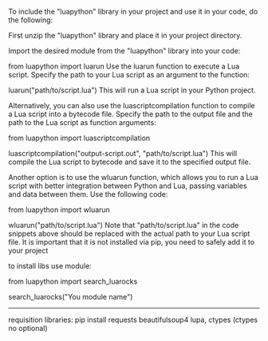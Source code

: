 To include the "luapython" library in your project and use it in your code, do the following:

First unzip the "luapython" library and place it in your project directory.

Import the desired module from the "luapython" library into your code:

from luapython import luarun Use the luarun function to execute a Lua script. Specify the path to your Lua script as an argument to the function:

luarun("path/to/script.lua") This will run a Lua script in your Python project.

Alternatively, you can also use the luascriptcompilation function to compile a Lua script into a bytecode file. Specify the path to the output file and the path to the Lua script as function arguments:

from luapython import luascriptcompilation

luascriptcompilation("output-script.out", "path/to/script.lua") This will compile the Lua script to bytecode and save it to the specified output file.

Another option is to use the wluarun function, which allows you to run a Lua script with better integration between Python and Lua, passing variables and data between them. Use the following code:

from luapython import wluarun

wluarun("path/to/script.lua") Note that "path/to/script.lua" in the code snippets above should be replaced with the actual path to your Lua script file. It is important that it is not installed via pip, you need to safely add it to your project

to install libs use module:

from luapython import search_luarocks

search_luarocks("You module name")


---------------------------------------------------------------------------------------------------
requisition libraries:
pip install requests beautifulsoup4 lupa, ctypes  (ctypes no optional)
